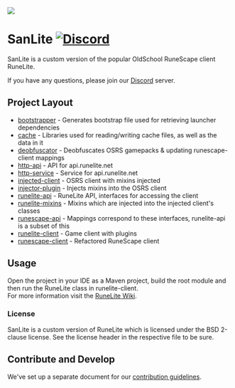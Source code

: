 ![](https://i.imgur.com/DrOHIyS.png)
# SanLite [![Discord](https://img.shields.io/discord/301755382160818177.svg)](https://discord.gg/rRMNYz8)

SanLite is a custom version of the popular OldSchool RuneScape client RuneLite.

If you have any questions, please join our [Discord](https://discord.gg/rRMNYz8) server.

## Project Layout

- [bootstrapper](bootstrapper/src/main/java/net/runelite/bootstrap) - Generates bootstrap file used for retrieving launcher dependencies
- [cache](cache/src/main/java/net/runelite/cache) - Libraries used for reading/writing cache files, as well as the data in it
- [deobfuscator](deobfuscator/src/main/java/net/runelite/deob) - Deobfuscates OSRS gamepacks & updating runescape-client mappings
- [http-api](http-api/src/main/java/net/runelite/http/api) - API for api.runelite.net
- [http-service](http-service/src/main/java/net/runelite/http/service) - Service for api.runelite.net
- [injected-client](injected-client) - OSRS client with mixins injected
- [injector-plugin](injector-plugin/src/main/java/net/runelite/injector) - Injects mixins into the OSRS client
- [runelite-api](runelite-api/src/main/java/net/runelite/api) - RuneLite API, interfaces for accessing the client
- [runelite-mixins](runelite-mixins/src/main/java/net/runelite) - Mixins which are injected into the injected client's classes	
- [runescape-api](runescape-api/src/main/java/net/runelite) - Mappings correspond to these interfaces, runelite-api is a subset of this
- [runelite-client](runelite-client/src/main/java/net/runelite/client) - Game client with plugins
- [runescape-client](runescape-client/src/main/java) - Refactored RuneScape client

## Usage

Open the project in your IDE as a Maven project, build the root module and then run the RuneLite class in runelite-client.  
For more information visit the [RuneLite Wiki](https://github.com/runelite/runelite/wiki).

### License

SanLite is a custom version of RuneLite which is licensed under the BSD 2-clause license. See the license header in the respective file to be sure.

## Contribute and Develop

We've set up a separate document for our [contribution guidelines](https://github.com/runelite/runelite/blob/master/.github/CONTRIBUTING.md).
